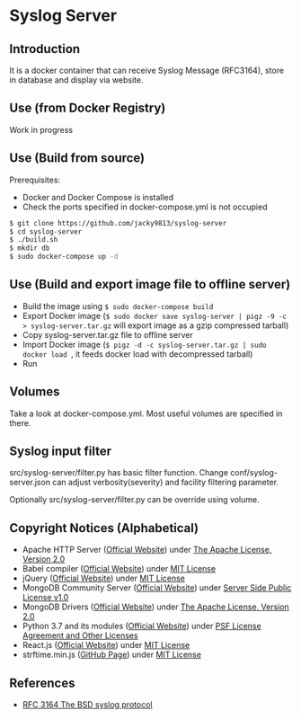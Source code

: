 # Syslog Server

## Introduction
It is a docker container that can receive Syslog Message (RFC3164), store in database and display via website.

## Use (from Docker Registry)
Work in progress

## Use (Build from source)
Prerequisites:
* Docker and Docker Compose is installed
* Check the ports specified in docker-compose.yml is not occupied
```bash
$ git clone https://github.com/jacky9813/syslog-server
$ cd syslog-server
$ ./build.sh
$ mkdir db
$ sudo docker-compose up -d
```

## Use (Build and export image file to offline server)
* Build the image using ```$ sudo docker-compose build```
* Export Docker image (```$ sudo docker save syslog-server | pigz -9 -c > syslog-server.tar.gz``` will export image as a gzip compressed tarball)
* Copy syslog-server.tar.gz file to offline server
* Import Docker image (```$ pigz -d -c syslog-server.tar.gz | sudo docker load ```, it feeds docker load with decompressed tarball)
* Run

## Volumes
Take a look at docker-compose.yml. Most useful volumes are specified in there.

## Syslog input filter
src/syslog-server/filter.py has basic filter function. Change conf/syslog-server.json can adjust verbosity(severity) and facility filtering parameter.

Optionally src/syslog-server/filter.py can be override using volume.

## Copyright Notices (Alphabetical)
* Apache HTTP Server ([Official Website](http://httpd.apache.org/)) under [The Apache License, Version 2.0](https://httpd.apache.org/docs/2.4/license.html)
* Babel compiler ([Official Website](https://babeljs.io/)) under [MIT License](https://github.com/babel/babel/blob/main/LICENSE)
* jQuery ([Official Website](https://jquery.com/)) under [MIT License](https://jquery.org/license/)
* MongoDB Community Server ([Official Website](https://www.mongodb.com/)) under [Server Side Public License v1.0](https://www.mongodb.com/community/licensing)
* MongoDB Drivers ([Official Website](https://www.mongodb.com/)) under [The Apache License, Version 2.0](https://www.mongodb.com/community/licensing)
* Python 3.7 and its modules ([Official Website](https://www.python.org/)) under [PSF License Agreement and Other Licenses](https://docs.python.org/3.7/license.html)
* React.js ([Official Website](https://reactjs.org/)) under [MIT License](https://github.com/facebook/react/blob/master/LICENSE)
* strftime.min.js ([GitHub Page](https://github.com/samsonjs/strftime)) under [MIT License](https://sjs.mit-license.org/)

## References
* [RFC 3164 The BSD syslog protocol](https://tools.ietf.org/html/rfc3164)